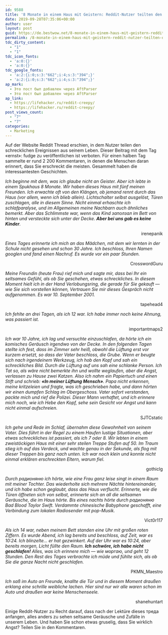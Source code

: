 ```yaml
---
id: 9588
title: '8 Monate in einem Haus mit Geistern: Reddit-Nutzer teilten den furchtbaren Geschichten aus dem Leben'
date: 2019-09-28T07:35:06+00:00
author: user
layout: post
guid: https://de.bestwow.net/8-monate-in-einem-haus-mit-geistern-reddit-nutzer-teilten-den-furchtbaren-geschichten-aus-dem-leben/
permalink: /8-monate-in-einem-haus-mit-geistern-reddit-nutzer-teilten-den-furchtbaren-geschichten-aus-dem-leben/
tdc_dirty_content:
  - "1"
  - "1"
tdc_icon_fonts:
  - 'a:0:{}'
  - 'a:0:{}'
tdc_google_fonts:
  - 'a:2:{i:0;s:3:"662";i:4;s:3:"394";}'
  - 'a:2:{i:0;s:3:"662";i:4;s:3:"394";}'
ap_mark:
  - Это пост был добавлен через AftParser
  - Это пост был добавлен через AftParser
ap_link:
  - https://lifehacker.ru/reddit-creepy/
  - https://lifehacker.ru/reddit-creepy/
post_views_count:
  - "7"
  - "7"
categories:
  - Marketing
---
```

Auf der Website Reddit Thread erschien, in dem Nutzer teilen den schrecklichen Ereignissen aus seinem Leben. Dieser Beitrag mit dem Tag «ernst»: fudge zu veröffentlichen ist verboten. Für einen halben Tag sammelte er rund 2 200 Kommentaren, in denen die Menschen daran erinnert, dass Sie erschreckt die meisten. Gesammelt haben die interessantesten Geschichten.</p> 

_Ich beginne mit dem, was ich glaube nicht an Geister. Aber ich lebte in einem Spukhaus 8 Monate. Wir haben dieses Haus mit fünf meinen Freunden. Ich erwachte oft von den Klängen, ob jemand rennt durch das Haus (vor allem, wenn ich blieb allein). Lichtschalter selbst ausgelöst, Türen zuschlagen, alle in diesem Sinne. Nicht einmal erhaschte ich schlafparalyse, und im Allgemeinen meine Nachbarn auch ähnliches bemerkt. Aber das Schlimmste war, wenn das Kind заползал im Bett von hinten und versteckte sich unter der Decke. **Aber bei uns gab es keine Kinder**._

<p style="text-align: right">
  irenepanik
</p>

_Eines Tages erinnerte ich mich an das Mädchen, mit dem wir lernten in der Schule nicht gesehen und schon 30 Jahre. Ich beschloss, Ihren Namen googlen und fand einen Nachruf. Es wurde vor ein paar Stunden._

<p style="text-align: right">
  CrosswordGuru
</p>

_Meine Freundin (heute Frau) rief mich und sagte mir, dass bei Ihr ein seltsames Gefühl, als ob Sie geschehen, etwas schreckliches. In diesem Moment hielt ich in der Hand Verlobungsring, die gerade für Sie gekauft — wie Sie sich vorstellen können, Vertrauen Sie mir dieses Gespräch nicht aufgenommen. Es war 10. September 2001._

<p style="text-align: right">
  tapehead4
</p>

_Ich fehlte an drei Tagen, als ich 12 war. Ich habe immer noch keine Ahnung, was passiert ist._

<p style="text-align: right">
  importantmaps2
</p></p> 

_Ich war 10 Jahre, ich lag und versuchte einzuschlafen, da hörte ich ein komisches Geräusch irgendwo von der Decke. In den folgenden Tagen stellte ich fest, dass im Zimmer sehr heiß, obwohl die Lüftung erst vor kurzem ersetzt, so dass der Vater beschloss, die Grube. Wenn er beugte sich nach irgendeinem Werkzeug, ich hob den Kopf und sah ein schreckliches Bild. Durch die Lüftung auf uns sah eine schlanke Person. Ich Tat so, als wäre nicht bemerkte ihn und wollte weglaufen, aber die Angst, verlassen zu Hause zwei Katzen. Also ich nahm ein Papiertuch und einen Stift und schrieb: **«In meiner Lüftung Mensch»**. Papa nicht erkennen, meine kritzeleien und fragte, was ich geschrieben habe, und dann hörten wir einen dumpfen Schlag im Obergeschoss. Vater sofort verstanden, packte mich und rief die Polizei. Dieser Mann verhaftet, und ich erinnere mich noch, wie ich Hebe den Kopf, sehe sein Gesicht vor Angst und kann nicht einmal aufschreien._

<p style="text-align: right">
  SJTCstatic
</p>

_Ich gehe und Rede im Schlaf, übernahm diese Gewohnheit von seinem Vater. Dies führt in der Regel zu einem Haufen lustige Situationen, aber etwas schreckliches ist passiert, als ich 7 oder 8. Wir lebten in einem zweistöckigen Haus mit einer sehr steilen Treppe Stufen auf 50. Im Traum stieg ich auf das Verdeck, und wachte genau in der Sekunde, als flog mit dieser Treppen bis ganz nach unten. Ich war noch klein und konnte nicht einmal erklären erschreckten Eltern, warum fiel._

<p style="text-align: right">
  gothiclg
</p>

_Durch радионяню ich hörte, wie eine Frau ganz leise singt in einem Raum mit meiner Tochter. Das wiederholte sich mehrere Nächte hintereinander, und ich habe schon geglaubt, dass das Haus verflucht. Erinnerte, wie die Türen öffneten sich von selbst, erinnerte sich an all die seltsamen Geräusche, die im Haus hörte. Bis eines nachts hörte durch радионяню Bad Blood Taylor Swift. Verdammte chinesische Babyphone geschafft, eine Verbindung zum lokalen Radiosender mit pop-Musik._

<p style="text-align: right">
  Vict0r117
</p></p> 

_Als ich 14 war, neben meinem Bett standen eine Uhr mit großen roten Ziffern. Es wurde Abend, ich lag bereits und beschloss, auf Zeit, war es 10:24. Ich blinzelte&#8230; er hat gezwinkert. Auf der Uhr war es 10:24, aber bereits morgen, Licht füllte den Raum. **Ich schwöre, ich habe nicht geschlafen!** Alles, was ich erinnere mich — wie моргаю, und geht 12 Stunden. Den Rest des Tages verbrachte ich müde und fühlte sich, als ob Sie die ganze Nacht nicht geschlafen._ 

<p style="text-align: right">
  PKMN_Maestro
</p>

_Ich saß im Auto an Freunde, knallte die Tür und in diesem Moment draußen erklang eine schrille weibliche lachen. Hier sind nur wir alle waren schon im Auto und draußen war keine Menschenseele._

<p style="text-align: right">
  shanehuntart
</p>

Einige Reddit-Nutzer zu Recht darauf, dass nach der Lektüre dieses треда anfangen, alles anders zu sehen seltsame Geräusche und Zufälle in unserem Leben. Und haben Sie schon etwas gruselig, dass Sie wirklich Angst? Teilen Sie in den Kommentaren.